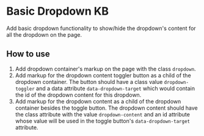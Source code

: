 # Basic Dropdown KB
Add basic dropdown functionality to show/hide the dropdown's content for all the dropdown on the page.

## How to use
1. Add dropdown container's markup on the page with the class `dropdown`.
2. Add markup for the dropdown content toggler button as a child of the dropdown container. The button should have a class value `dropdown-toggler` and a data attribute `data-dropdown-target` which would contain the id of the dropdown content for this dropdown.
3. Add markup for the dropdown content as a child of the dropdown container besides the toggle button. The dropdown content should have the class attribute with the value `dropdown-content` and an id attribute whose value will be used in the toggle button's `data-dropdown-target` attribute.
